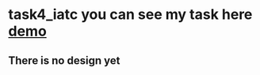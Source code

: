 # task4_iatc you can see my task here [demo](https://fidan-ismayilova.github.io/To-do-list/) 
## There is no design yet
